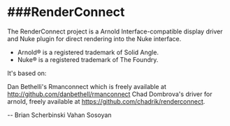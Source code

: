###RenderConnect
===
The RenderConnect project is a Arnold Interface-compatible display driver
and Nuke plugin for direct rendering into the Nuke interface.

* Arnold® is a registered trademark of Solid Angle.
* Nuke® is a registered trademark of The Foundry.

It's based on: 

Dan Bethelli's Rmanconnect which is freely available at 
http://github.com/danbethell/rmanconnect
Chad Dombrova's driver for arnold, freely available at 
https://github.com/chadrik/renderconnect.

--
Brian Scherbinski
Vahan Sosoyan
